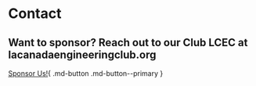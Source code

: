 <link rel="preconnect" href="https://rsms.me/">
<link rel="stylesheet" href="https://rsms.me/inter/inter.css">

# Contact

## Want to sponsor? Reach out to our Club LCEC at lacanadaengineeringclub.org
[Sponsor Us!](https://lacanadaengineeringclub.org/sponsors-2022-2023/){ .md-button .md-button--primary }

